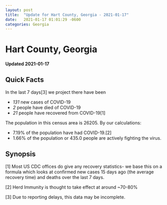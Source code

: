 ```yaml
---
layout: post
title:  "Update for Hart County, Georgia - 2021-01-17"
date:   2021-01-17 01:01:29 -0600
categories: Georgia
---
```


# Hart County, Georgia
#### Updated 2021-01-17

## Quick Facts

In the last 7 days[3] we project there have been
- *131* new cases of COVID-19
- *2* people have died of COVID-19
- *21* people have recovered from COVID-19[1]

The population in this census area is 26205. By our calculations:
- 7.19% of the population have had COVID-19.[2]
- 1.66% of the population or 435.0 people are actively fighting the virus.

## Synopsis




[1] Most US CDC offices do give any recovery statistics- we base this on a formula which looks at confirmed new cases
15 days ago (the average recovery time) and deaths over the last 7 days.

[2] Herd Immunity is thought to take effect at around ~70-80%

[3] Due to reporting delays, this data may be incomplete.
 
    